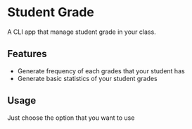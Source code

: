# Student Grade

A CLI app that manage student grade in your class.

## Features

- Generate frequency of each grades that your student has
- Generate basic statistics of your student grades

## Usage

Just choose the option that you want to use

